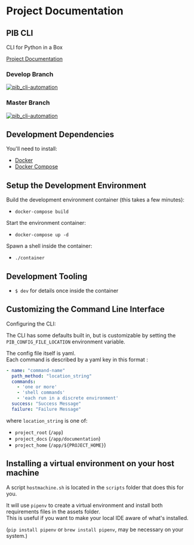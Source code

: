 # Project Documentation

## PIB CLI

CLI for Python in a Box

[Project Documentation](https://python-in-a-box-cli.readthedocs.io/en/latest/)

### Develop Branch
[![pib_cli-automation](https://github.com/niall-byrne/python-in-a-box-cli/workflows/pib_cli%20Automation/badge.svg?branch=develop)](https://github.com/niall-byrne/python-in-a-box-cli/actions)

### Master Branch
[![pib_cli-automation](https://github.com/niall-byrne/python-in-a-box-cli/workflows/pib_cli%20Automation/badge.svg?branch=master)](https://github.com/niall-byrne/python-in-a-box-cli/actions)

## Development Dependencies

You'll need to install:
 - [Docker](https://www.docker.com/) 
 - [Docker Compose](https://docs.docker.com/compose/install/)

## Setup the Development Environment

Build the development environment container (this takes a few minutes):
- `docker-compose build`

Start the environment container:
- `docker-compose up -d`

Spawn a shell inside the container:
- `./container`

## Development Tooling

- `$ dev` for details once inside the container

## Customizing the Command Line Interface

Configuring the CLI:

The CLI has some defaults built in, but is customizable by setting the `PIB_CONFIG_FILE_LOCATION` environment variable.

The config file itself is yaml.  
Each command is described by a yaml key in this format :
```yaml
- name: "command-name"
  path_method: "location_string"
  commands:
    - 'one or more'
    - 'shell commands'
    - 'each run in a discrete environment'
  success: "Success Message"
  failure: "Failure Message"
```

where `location_string` is one of:
- `project_root` (`/app`)
- `project_docs` (`/app/documentation`)
- `project_home` (`/app/${PROJECT_HOME}`)

## Installing a virtual environment on your host machine

A script `hostmachine.sh` is located in the `scripts` folder that does this for you.

It will use `pipenv` to create a virtual environment and install both requirements files in the assets folder.  
This is useful if you want to make your local IDE aware of what's installed.

(`pip install pipenv` or `brew install pipenv`, may be necessary on your system.)
